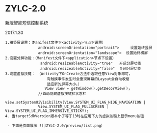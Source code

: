 # ZYLC-2.0
新版智能短信控制系统

2017.1.30

	1.横竖屏设置：（Manifest文件下<activity>节点下设置）
                   android:screenOrientation="portrait">     设置始终竖屏
                   android:screenOrientation="landscape">  设置始终横屏
	2.设置分屏功能：（Manifest文件下<application>节点下设置）
					android:resizeableActivity="true"   开启分屏功能
					android:resizeableActivity="false"  关闭分屏功能
	3.设置虚拟按键： （Activity下OnCreate方法中选取任意View对象即可，
		               有触摸事件发生时会重现屏幕的Layout会自动收缩
					   适应新的屏幕大小。）
					  View view = getWindow().getDecorView();
                   //自动隐藏虚拟按键和状态栏
                   view.setSystemUiVisibility(View.SYSTEM_UI_FLAG_HIDE_NAVIGATION |                       
                   View.SYSTEM_UI_FLAG_FULLSCREEN | View.SYSTEM_UI_FLAG_IMMERSIVE_STICKY);      
	4. 当targetSdkVersion版本小于等于13时在应用下方的虚拟按键上显示menu按钮
	
	 - 下面是页面展示 ![]ZYLC-2.0/preview/list.png）
 
